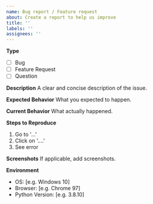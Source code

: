 ```yaml
---
name: Bug report / Feature request
about: Create a report to help us improve
title: ''
labels: ''
assignees: ''
---
```


**Type**
- [ ] Bug
- [ ] Feature Request
- [ ] Question

**Description**
A clear and concise description of the issue.

**Expected Behavior**
What you expected to happen.

**Current Behavior**
What actually happened.

**Steps to Reproduce**
1. Go to '...'
2. Click on '....'
3. See error

**Screenshots**
If applicable, add screenshots.

**Environment**
- OS: [e.g. Windows 10]
- Browser: [e.g. Chrome 97]
- Python Version: [e.g. 3.8.10]
